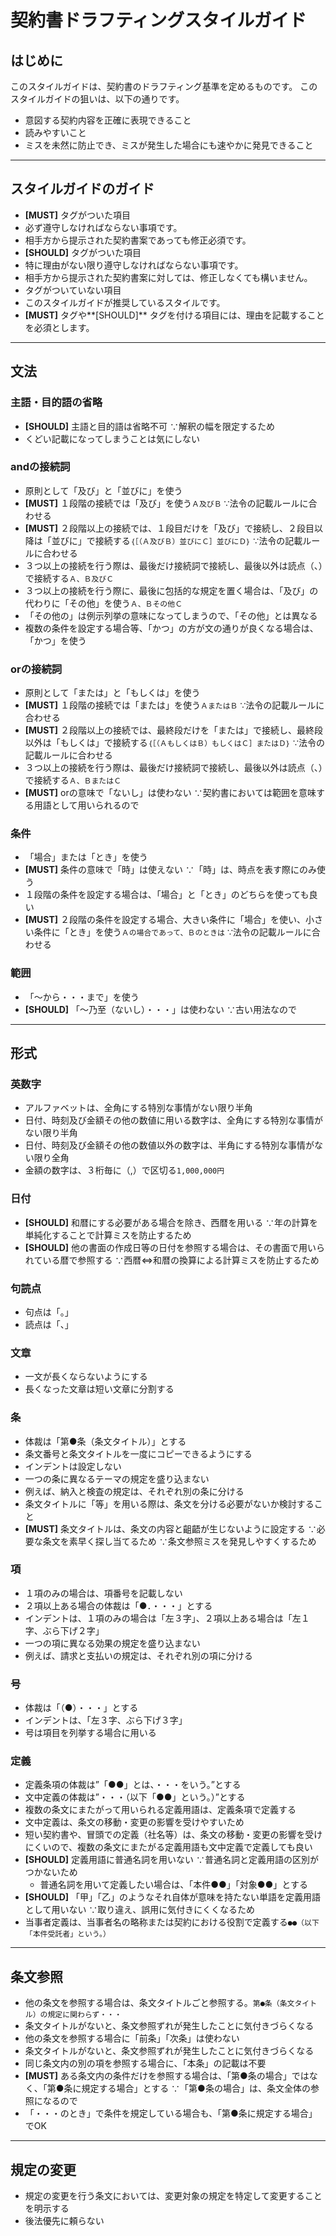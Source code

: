 # 契約書ドラフティングスタイルガイド## はじめにこのスタイルガイドは、契約書のドラフティング基準を定めるものです。このスタイルガイドの狙いは、以下の通りです。- 意図する契約内容を正確に表現できること- 読みやすいこと- ミスを未然に防止でき、ミスが発生した場合にも速やかに発見できること---## スタイルガイドのガイド- **[MUST]** タグがついた項目 - 必ず遵守しなければならない事項です。 - 相手方から提示された契約書案であっても修正必須です。- **[SHOULD]** タグがついた項目 - 特に理由がない限り遵守しなければならない事項です。 - 相手方から提示された契約書案に対しては、修正しなくても構いません。- タグがついていない項目 - このスタイルガイドが推奨しているスタイルです。- **[MUST]** タグや**[SHOULD]** タグを付ける項目には、理由を記載することを必須とします。---## 文法### 主語・目的語の省略- **[SHOULD]** 主語と目的語は省略不可∵解釈の幅を限定するため - くどい記載になってしまうことは気にしない ### andの接続詞- 原則として「及び」と「並びに」を使う - **[MUST]** １段階の接続では「及び」を使う```Ａ及びＢ```∵法令の記載ルールに合わせる - **[MUST]** ２段階以上の接続では、１段目だけを「及び」で接続し、２段目以降は「並びに」で接続する```｛［（Ａ及びＢ）並びにＣ］並びにＤ｝```∵法令の記載ルールに合わせる - ３つ以上の接続を行う際は、最後だけ接続詞で接続し、最後以外は読点（、）で接続する```Ａ、Ｂ及びＣ```  - ３つ以上の接続を行う際に、最後に包括的な規定を置く場合は、「及び」の代わりに「その他」を使う```Ａ、Ｂその他Ｃ```   - 「その他の」は例示列挙の意味になってしまうので、「その他」とは異なる - 複数の条件を設定する場合等、「かつ」の方が文の通りが良くなる場合は、「かつ」を使う ### orの接続詞- 原則として「または」と「もしくは」を使う - **[MUST]** １段階の接続では「または」を使う```ＡまたはＢ```∵法令の記載ルールに合わせる - **[MUST]** ２段階以上の接続では、最終段だけを「または」で接続し、最終段以外は「もしくは」で接続する```｛［（ＡもしくはＢ）もしくはＣ］またはＤ｝```∵法令の記載ルールに合わせる - ３つ以上の接続を行う際は、最後だけ接続詞で接続し、最後以外は読点（、）で接続する```Ａ、ＢまたはＣ```- **[MUST]** orの意味で「ないし」は使わない∵契約書においては範囲を意味する用語として用いられるので### 条件- 「場合」または「とき」を使う - **[MUST]** 条件の意味で「時」は使えない∵「時」は、時点を表す際にのみ使う - １段階の条件を設定する場合は、「場合」と「とき」のどちらを使っても良い - **[MUST]** ２段階の条件を設定する場合、大きい条件に「場合」を使い、小さい条件に「とき」を使う```Ａの場合であって、Ｂのときは```∵法令の記載ルールに合わせる### 範囲- 「〜から・・・まで」を使う - **[SHOULD]** 「〜乃至（ないし）・・・」は使わない∵古い用法なので---## 形式### 英数字- アルファベットは、全角にする特別な事情がない限り半角- 日付、時刻及び金額その他の数値に用いる数字は、全角にする特別な事情がない限り半角- 日付、時刻及び金額その他の数値以外の数字は、半角にする特別な事情がない限り全角- 金額の数字は、３桁毎に（,）で区切る```1,000,000円```### 日付- **[SHOULD]** 和暦にする必要がある場合を除き、西暦を用いる∵年の計算を単純化することで計算ミスを防止するため- **[SHOULD]** 他の書面の作成日等の日付を参照する場合は、その書面で用いられている暦で参照する∵西暦⇔和暦の換算による計算ミスを防止するため### 句読点- 句点は「。」- 読点は「、」### 文章- 一文が長くならないようにする - 長くなった文章は短い文章に分割する### 条- 体裁は「第●条（条文タイトル）」とする - 条文番号と条文タイトルを一度にコピーできるようにする- インデントは設定しない- 一つの条に異なるテーマの規定を盛り込まない - 例えば、納入と検査の規定は、それぞれ別の条に分ける - 条文タイトルに「等」を用いる際は、条文を分ける必要がないか検討すること- **[MUST]** 条文タイトルは、条文の内容と齟齬が生じないように設定する∵必要な条文を素早く探し当てるため∵条文参照ミスを発見しやすくするため### 項- １項のみの場合は、項番号を記載しない- ２項以上ある場合の体裁は「●．・・・」とする- インデントは、１項のみの場合は「左３字」、２項以上ある場合は「左１字、ぶら下げ２字」- 一つの項に異なる効果の規定を盛り込まない - 例えば、請求と支払いの規定は、それぞれ別の項に分ける### 号- 体裁は「（●）・・・」とする- インデントは、「左３字、ぶら下げ３字」- 号は項目を列挙する場合に用いる### 定義- 定義条項の体裁は”「●●」とは、・・・をいう。”とする- 文中定義の体裁は”・・・（以下「●●」という。）”とする- 複数の条文にまたがって用いられる定義用語は、定義条項で定義する - 文中定義は、条文の移動・変更の影響を受けやすいため  - 短い契約書や、冒頭での定義（社名等）は、条文の移動・変更の影響を受けにくいので、複数の条文にまたがる定義用語も文中定義で定義しても良い- **[SHOULD]** 定義用語に普通名詞を用いない∵普通名詞と定義用語の区別がつかないため  - 普通名詞を用いて定義したい場合は、「本件●●」「対象●●」とする- **[SHOULD]** 「甲」「乙」のようなそれ自体が意味を持たない単語を定義用語として用いない∵取り違え、誤用に気付きにくくなるため- 当事者定義は、当事者名の略称または契約における役割で定義する```●●（以下「本件受託者」という。）```---## 条文参照- 他の条文を参照する場合は、条文タイトルごと参照する。```第●条（条文タイトル）の規定に関わらず・・・``` - 条文タイトルがないと、条文参照ずれが発生したことに気付きづらくなる- 他の条文を参照する場合に「前条」「次条」は使わない - 条文タイトルがないと、条文参照ずれが発生したことに気付きづらくなる- 同じ条文内の別の項を参照する場合に、「本条」の記載は不要- **[MUST]** ある条文内の条件だけを参照する場合は、「第●条の場合」ではなく、「第●条に規定する場合」とする∵「第●条の場合」は、条文全体の参照になるので - 「・・・のとき」で条件を規定している場合も、「第●条に規定する場合」でOK---## 規定の変更- 規定の変更を行う条文においては、変更対象の規定を特定して変更することを明示する - 後法優先に頼らない